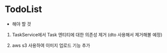 # TodoList

- 해야 할 것

1. TaskService에서 Task 엔티티에 대한 의존성 제거 (dto 사용해서 제거해볼 예정)
  
2. aws s3 사용하여 이미지 업로드 기능 추가
